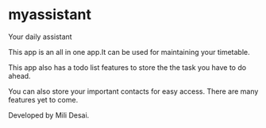 # myassistant
Your daily assistant

This app is an all in one app.It can be used for maintaining your timetable.

This app also has a todo list features to store the the task you have to do ahead.

You can also store your important contacts for easy access.
There are many features yet to come.

Developed by Mili Desai.